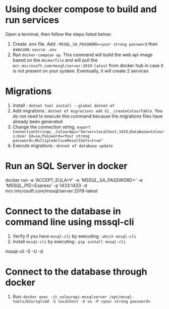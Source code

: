 # Using docker compose to build and run services

Open a terminal, then follow the steps listed below:

1. Create .env file. Add : `MSSQL_SA_PASSWORD=<your strong password` then execute: `source .env`
2. Run `docker-compose up`. This command will build the web api image based on the `dockerfile` and will pull the `mcr.microsoft.com/mssql/server:2019-latest` from docker hub in case it is not present on your system. Eventually, it will create 2 services

# Migrations

1. Install : `dotnet tool install --global dotnet-ef`
2. Add migrations : `dotnet ef migrations add V1__createColourTable`. You do not need to execute this command because the migrations files have already been generated
3. Change the connection string.
   `export ConnectionStrings__ColourApi="Server=localhost,1433;Database=Colours;User Id=sa;Password=<Your strong password>;MultipleActiveResultSets=true"`
4. Execute migrations : `dotnet ef database update`

# Run an SQL Server in docker

docker run -e 'ACCEPT_EULA=Y' -e 'MSSQL_SA_PASSWORD=<your strong password>' -e 'MSSQL_PID=Express' -p 1433:1433 -d mcr.microsoft.com/mssql/server:2019-latest

# Connect to the database in command line using mssql-cli

1. Verify if you have `mssql-cli` by executing : `which mssql-cli`
2. Install `mssql-cli` by executing : `pip install mssql-cli`

mssql-cli -S <server name> -U <user name> -d <database name>

# Connect to the database through docker

1. Run: `docker exec -it colourapi-mssqlserver /opt/mssql-tools/bin/sqlcmd -S localhost -U sa -P <your strong password>`
